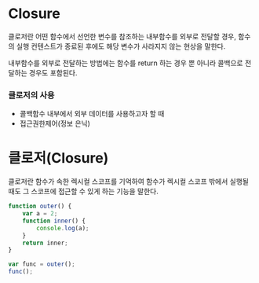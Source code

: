 # Closure

클로저란 어떤 함수에서 선언한 변수를 참조하는 내부함수를 외부로 전달할 경우, 함수의 실행 컨텐스트가 종료된 후에도 해당 변수가 사라지지 않는 현상을 말한다.

내부함수를 외부로 전달하는 방법에는 함수를 return 하는 경우 뿐 아니라 콜백으로 전달하는 경우도 포함된다.

### 클로저의 사용

- 콜백함수 내부에서 외부 데이터를 사용하고자 할 때
- 접근권한제어(정보 은닉)

# 클로저(Closure)

클로저란 함수가 속한 렉시컬 스코프를 기억하여 함수가 렉시컬 스코프 밖에서 실행될 때도 그 스코프에 접근할 수 있게 하는 기능을 말한다.

```javascript
function outer() {
	var a = 2;
	function inner() {
		console.log(a);
	}
	return inner;
}

var func = outer();
func();
```
